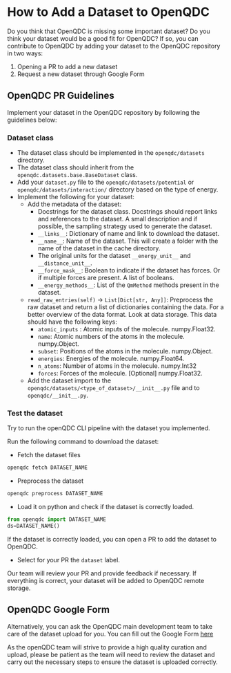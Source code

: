 # How to Add a Dataset to OpenQDC

Do you think that OpenQDC is missing some important dataset? Do you think your dataset would be a good fit for OpenQDC?
If so, you can contribute to OpenQDC by adding your dataset to the OpenQDC repository in two ways:

1. Opening a PR to add a new dataset
2. Request a new dataset through Google Form

## OpenQDC PR Guidelines

Implement your dataset in the OpenQDC repository by following the guidelines below:

### Dataset class

- The dataset class should be implemented in the `openqdc/datasets` directory.
- The dataset class should inherit from the `openqdc.datasets.base.BaseDataset` class.
- Add your `dataset.py` file to the `openqdc/datasets/potential` or `openqdc/datasets/interaction/` directory based on the type of energy.
- Implement the following for your dataset:
  - Add the metadata of the dataset:
    - Docstrings for the dataset class. Docstrings should report links and references to the dataset. A small description and if possible, the sampling strategy used to generate the dataset.
    - `__links__`: Dictionary of name and link to download the dataset.
    - `__name__`: Name of the dataset. This will create a folder with the name of the dataset in the cache directory.
    - The original units for the dataset `__energy_unit__` and `__distance_unit__`.
    - `__force_mask__`: Boolean to indicate if the dataset has forces. Or if multiple forces are present. A list of booleans.
    - `__energy_methods__`: List of the `QmMethod` methods present in the dataset.
  - `read_raw_entries(self)` -> `List[Dict[str, Any]]`: Preprocess the raw dataset and return a list of dictionaries containing the data. For a better overview of the data format. Look at data storage. This data should have the following keys:
    - `atomic_inputs` : Atomic inputs of the molecule. numpy.Float32.
    - `name`: Atomic numbers of the atoms in the molecule. numpy.Object.
    - `subset`: Positions of the atoms in the molecule.  numpy.Object.
    - `energies`: Energies of the molecule. numpy.Float64.
    - `n_atoms`: Number of atoms in the molecule. numpy.Int32
    - `forces`: Forces of the molecule. [Optional] numpy.Float32.
  - Add the dataset import to the `openqdc/datasets/<type_of_dataset>/__init__.py` file and to `openqdc/__init__.py`.

### Test the dataset

Try to run the openQDC CLI pipeline with the dataset you implemented.

Run the following command to download the dataset:

- Fetch the dataset files
```bash
openqdc fetch DATASET_NAME
```

- Preprocess the dataset
```bash
openqdc preprocess DATASET_NAME
```

- Load it on python and check if the dataset is correctly loaded.
```python
from openqdc import DATASET_NAME
ds=DATASET_NAME()
```

If the dataset is correctly loaded, you can open a PR to add the dataset to OpenQDC.

- Select for your PR the `dataset` label.

Our team will review your PR and provide feedback if necessary. If everything is correct, your dataset will be added to OpenQDC remote storage.

## OpenQDC Google Form

Alternatively, you can ask the OpenQDC main development team to take care of the dataset upload for you.
You can fill out the Google Form [here](https://docs.google.com/forms/d/e/1FAIpQLSeh0YHRn-OoqPpUbrL7G-EOu3LtZC24rtQWwbjJaZ-2V8P2vQ/viewform?usp=sf_link)

As the openQDC team will strive to provide a high quality curation and upload,
please be patient as the team will need to review the dataset and carry out the necessary steps to ensure the dataset is uploaded correctly.
